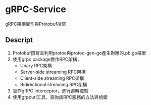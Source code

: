 # gRPC-Service

gRPC架構實作與Protobuf撰寫

## Descript

1. Protobuf撰寫並利用protoc與protoc-gen-go產生對應的.pb.go檔案
2. 使用grpc package實作RPC架構，
   - Unary RPC架構
   - Server-side streaming RPC架構
   - Client-side streaming RPC架構
   - Bidirectional streaming RPC架構
3. 實作gRPC Interceptor，進行逾時控制
4. 使用grpcurl工具，查詢該RPC服務的方法與偵錯
